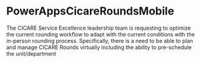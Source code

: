# PowerAppsCicareRoundsMobile
The CICARE Service Excellence leadership team is requesting to optimize the current rounding workflow to adapt with the current conditions with the in-person rounding process.  Specifically, there is a need to be able to plan and manage CICARE Rounds virtually including the ability to pre-schedule the unit/department
